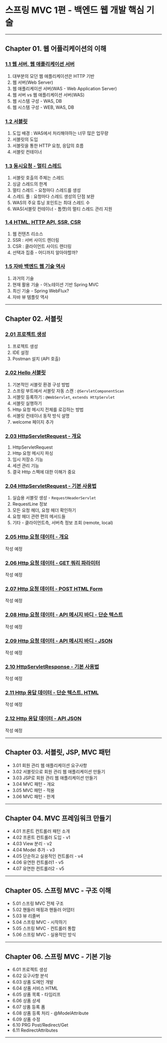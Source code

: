 
# 스프링 MVC 1편 - 백엔드 웹 개발 핵심 기술

---

## Chapter 01. 웹 어플리케이션의 이해
### <a href="Chapter 01. 웹 애플리케이션의 이해/1.1 웹 서버, 웹 애플리케이션 서버.md" target="_blank">1.1 웹 서버, 웹 애플리케이션 서버</a>
1) 대부분의 모던 웹 애플리케이션은 HTTP 기반
2) 웹 서버(Web Server)
3) 웹 애플리케이션 서버(WAS - Web Application Server)
4) 웹 서버 vs  웹 애플리케이션 서버(WAS)
5) 웹 시스템 구성 - WAS, DB
6) 웹 시스템 구성 - WEB, WAS, DB

### <a href="Chapter 01. 웹 애플리케이션의 이해/1.2 서블릿.md" target="_blank">1.2 서블릿</a>
1) 도입 배경 : WAS에서 처리해야하는 너무 많은 업무량
2) 서블릿의 도입
3) 서블릿을 통한 HTTP 요청, 응답의 흐름
4) 서블릿 컨테이너

### <a href="Chapter 01. 웹 애플리케이션의 이해/1.3 동시요청 - 멀티 스레드.md" target="_blank">1.3 동시요청 - 멀티 스레드</a>
1) 서블릿 호출의 주체는 스레드
2) 싱글 스레드의 한계 
3) 멀티 스레드 - 요청마다 스레드를 생성
4) 스레드 풀 : 요청마다 스레드 생성의 단점 보완
5) WAS의 주요 튜닝 포인트는 최대 스레드 수
6) WAS(서블릿 컨테이너 - 톰캣)의 멀티 스레드 관리 지원

### <a href="Chapter 01. 웹 애플리케이션의 이해/1.4 HTML, HTTP API, SSR, CSR.md" target="_blank">1.4 HTML, HTTP API, SSR, CSR</a>
1) 웹 컨텐츠 리소스
2) SSR : 서버 사이드 렌더링
3) CSR : 클라이언트 사이드 렌더링
4) 선택과 집중 - 어디까지 알아야할까?

### <a href="Chapter 01. 웹 애플리케이션의 이해/1.5 자바 백엔드 웹 기술 역사.md" target="_blank">1.5 자바 백엔드 웹 기술 역사</a>
1) 과거의 기술
2) 현재 활용 기술 - 어노테이션 기반 Spring MVC
3) 최신 기술 - Spring WebFlux?
4) 자바 뷰 템플릿 역사

---

## Chapter 02. 서블릿
### <a href="Chapter 02. 서블릿/2.01 프로젝트 생성.md" target="_blank">2.01 프로젝트 생성</a>
1) 프로젝트 생성
2) IDE 설정
3) Postman 설치 (API 호출)

### <a href="Chapter 02. 서블릿/2.02 Hello 서블릿.md" target="_blank">2.02 Hello 서블릿</a>
1) 기본적인 서블릿 환경 구성 방법
2) 스프링 부트에서 서블릿 자동 스캔 : `@ServletComponentScan`
3) 서블릿 등록하기 : `@WebServlet`, `extends HttpServlet`
4) 서블릿 실행하기
5) Http 요청 메시지 전체를 로깅하는 방법
6) 서블릿 컨테이너 동작 방식 설명
7) welcome 페이지 추가

### <a href="Chapter 02. 서블릿/2.03 HttpServletRequest - 개요.md" target="_blank">2.03 HttpServletRequest - 개요</a>
1) HttpServletRequest
2) Http 요청 메시지 파싱
3) 임시 저장소 기능
4) 세션 관리 기능
5) 결국 Http 스펙에 대한 이해가 중요

### <a href="Chapter 02. 서블릿/2.04 HttpServletRequest - 기본 사용법.md" target="_blank">2.04 HttpServletRequest - 기본 사용법</a>
1) 실습용 서블릿 생성 - `RequestHeaderServlet`
2) RequestLine 정보
3) 모든 요청 헤더, 요청 헤더 확인하기
4) 요청 헤더 관련 편의 메서드들
5) 기타 - 클라이언트측, 서버측 정보 조회 (remote, local)

### <a href="Chapter 02. 서블릿/2.05 Http 요청 데이터 - 개요.md" target="_blank">2.05 Http 요청 데이터 - 개요</a>
작성 예정

### <a href="Chapter 02. 서블릿/2.06 Http 요청 데이터 - GET 쿼리 파라미터.md" target="_blank">2.06 Http 요청 데이터 - GET 쿼리 파라미터</a>
작성 예정

### <a href="Chapter 02. 서블릿/2.07 Http 요청 데이터 - POST HTML Form.md" target="_blank">2.07 Http 요청 데이터 - POST HTML Form</a>
작성 예정

### <a href="Chapter 02. 서블릿/2.08 Http 요청 데이터 - API 메시지 바디 - 단순 텍스트.md" target="_blank">2.08 Http 요청 데이터 - API 메시지 바디 - 단순 텍스트</a>
작성 예정

### <a href="Chapter 02. 서블릿/2.09 Http 요청 데이터 - API 메시지 바디 - JSON.md" target="_blank">2.09 Http 요청 데이터 - API 메시지 바디 - JSON</a>
작성 예정

### <a href="Chapter 02. 서블릿/2.10 HttpServletResponse - 기본 사용법.md" target="_blank">2.10 HttpServletResponse - 기본 사용법</a>
작성 예정

### <a href="Chapter 02. 서블릿/2.11 Http 응답 데이터 - 단순 텍스트, HTML.md" target="_blank">2.11 Http 응답 데이터 - 단순 텍스트, HTML</a>
작성 예정

### <a href="Chapter 02. 서블릿/2.12 Http 응답 데이터 - API JSON.md" target="_blank">2.12 Http 응답 데이터 - API JSON</a>
작성 예정

---

## Chapter 03. 서블릿, JSP, MVC 패턴
- 3.01 회원 관리 웹 애플리케이션 요구사항
- 3.02 서블릿으로 회원 관리 웹 애플리케이션 만들기
- 3.03 JSP로 회원 관리 웹 애플리케이션 만들기
- 3.04 MVC 패턴 - 개요
- 3.05 MVC 패턴 - 적용
- 3.06 MVC 패턴 - 한계

---

## Chapter 04. MVC 프레임워크 만들기
- 4.01 프론트 컨트롤러 패턴 소개
- 4.02 프론트 컨트롤러 도입 - v1
- 4.03 View 분리 - v2
- 4.04 Model 추가 - v3
- 4.05 단순하고 실용적인 컨트롤러 - v4
- 4.06 유연한 컨트롤러1 - v5
- 4.07 유연한 컨트롤러2 - v5

---

## Chapter 05. 스프링 MVC - 구조 이해
- 5.01 스프링 MVC 전체 구조
- 5.02 핸들러 매핑과 핸들러 어댑터
- 5.03 뷰 리졸버
- 5.04 스프링 MVC - 시작하기
- 5.05 스프링 MVC - 컨트롤러 통합
- 5.06 스프링 MVC - 실용적인 방식

---

## Chapter 06. 스프링 MVC - 기본 기능
- 6.01 프로젝트 생성
- 6.02 요구사항 분석
- 6.03 상품 도메인 개발
- 6.04 상품 서비스 HTML
- 6.05 상품 목록 - 타임리프
- 6.06 상품 상세
- 6.07 상품 등록 폼
- 6.08 상품 등록 처리 - @ModelAttribute
- 6.09 상품 수정
- 6.10 PRG Post/Redirect/Get
- 6.11 RedirectAttributes

---
